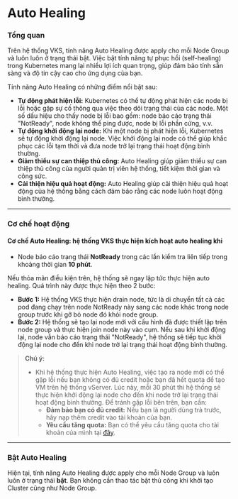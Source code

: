 # Auto Healing

### Tổng quan

Trên hệ thống VKS, tính năng Auto Healing được apply cho mỗi Node Group và luôn luôn ở trạng thái bật. Việc bật tính năng tự phục hồi (self-healing) trong Kubernetes mang lại nhiều lợi ích quan trọng, giúp đảm bảo tính sẵn sàng và độ tin cậy cao cho ứng dụng của bạn. 

Tính năng Auto Healing có những điểm nổi bật sau:

* **Tự động phát hiện lỗi:** Kubernetes có thể tự động phát hiện các node bị lỗi hoặc gặp sự cố thông qua việc theo dõi trạng thái của các node. Một số dấu hiệu cho thấy node bị lỗi bao gồm: node báo cáo trạng thái "NotReady", node không thể ping được, node bị lỗi phần cứng, v.v.
* **Tự động khởi động lại node:** Khi một node bị phát hiện lỗi, Kubernetes sẽ tự động khởi động lại node. Việc khởi động lại node có thể giúp khắc phục các lỗi tạm thời và đưa node trở lại trạng thái hoạt động bình thường.
* **Giảm thiểu sự can thiệp thủ công:** Auto Healing giúp giảm thiểu sự can thiệp thủ công của người quản trị viên hệ thống, tiết kiệm thời gian và công sức.
* **Cải thiện hiệu quả hoạt động:** Auto Healing giúp cải thiện hiệu quả hoạt động của hệ thống bằng cách đảm bảo rằng các node luôn hoạt động bình thường.

***

### Cơ chế hoạt động

#### Cơ chế Auto Healing: hệ thống VKS thực hiện kích hoạt auto healing khi

* Node báo cáo trạng thái **NotReady** trong các lần kiểm tra liên tiếp trong khoảng thời gian **10 phút**.

Nếu thỏa mãn điều kiện trên, hệ thống sẽ ngay lập tức thực hiện auto healing. Quá trình này được thực hiện theo 2 bước:

* **Bước 1:** Hệ thống VKS thực hiện drain node, tức là di chuyển tất cả các pod đang chạy trên node NotReady này sang các node khác trong node group trước khi gỡ bỏ node đó khỏi node group. 
* **Bước 2:** Hệ thống sẽ tạo lại node mới với cấu hình đã được thiết lập trên node group và thực hiện join node này vào cụm. Nếu sau khi khởi động lại, node vẫn báo cáo trạng thái "NotReady", hệ thống sẽ tiếp tục khởi động lại node cho đến khi node trở lại trạng thái hoạt động bình thường. 

> **Chú ý:**
>
> * Khi hệ thống thực hiện Auto Healing, việc tạo ra node mới có thể gặp lỗi nếu bạn không có đủ credit hoặc bạn đã hết quota để tạo VM trên hệ thống vServer. Lúc này, mỗi 30 phút thì hệ thống sẽ thực hiện khởi động lại node cho đến khi node trở lại trạng thái hoạt động bình thường. Để tránh gặp lỗi bên trên, bạn cần:
>   * **Đảm bảo bạn có đủ credit:** Nếu bạn là người dùng trả trước, hãy nạp thêm credit vào tài khoản của bạn.
>   * **Yêu cầu tăng quota:** Bạn có thể yêu cầu tăng quota cho tài khoản của mình tại [đây](https://hcm-3.console.vngcloud.vn/vserver/limit).

***

### Bật Auto Healing

Hiện tại, tính năng Auto Healing được apply cho mỗi Node Group và luôn luôn ở trạng thái **bật**. Bạn không cần thao tác bật thủ công khi khởi tạo Cluster cũng như Node Group.

